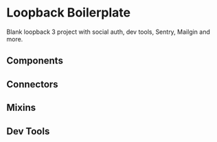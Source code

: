 # Loopback Boilerplate

Blank loopback 3 project with social auth, dev tools, Sentry, Mailgin and more.

## Components

## Connectors

## Mixins

## Dev Tools
